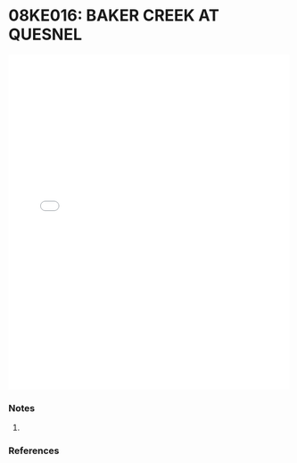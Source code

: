 # 08KE016: BAKER CREEK AT QUESNEL

<iframe src="/_static/stations/08KE016_fdc.html" width="100%" height="600" frameborder="0"></iframe>

### Notes
1. 

### References

